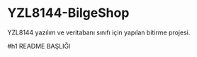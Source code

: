 # YZL8144-BilgeShop
YZL8144 yazılım ve veritabanı sınıfı için yapılan bitirme projesi.

#h1 README BAŞLIĞI
